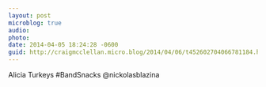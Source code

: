 ```yaml
---
layout: post
microblog: true
audio: 
photo: 
date: 2014-04-05 18:24:28 -0600
guid: http://craigmcclellan.micro.blog/2014/04/06/t452602704066781184.html
---
```

Alicia Turkeys #BandSnacks @nickolasblazina
